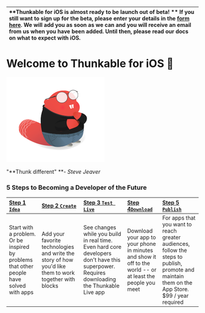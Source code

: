 | **Thunkable for iOS is almost ready to be launch out of beta! ** If you still want to sign up for the beta, please enter your details in the [form here](https://docs.google.com/forms/u/1/d/e/1FAIpQLSdCoYC-zGlxDQyqwRtTTvXjLne5iAduus2H7m7f20YYscpovQ/viewform?fbzx=-6588738091419784000). We will add you as soon as we can and you will receive an email from us when you have been added.  Until then, please read our docs on what to expect with iOS. |
| :--- |


# Welcome to Thunkable for iOS 

![](/assets/stevejeaver.png)

"**Thunk different" **_- Steve Jeaver_

### 5 Steps to Becoming a Developer of the Future

| [Step 1 `Idea`](/ios/idea.md) | [Step 2 `Create`](/ios/create.md) | [Step 3 `Test Live`](/ios/live-test.md) | [Step 4`Download`](//ios/download.md#step-4-download) | [Step 5 `Publish`](/ios/publish.md) |
| :--- | :--- | :--- | :--- | :--- |
| Start with a problem. Or be inspired by problems that other people have solved with apps | Add your favorite technologies and write the story of how you'd like them to work together with blocks | See changes while you build in real time. Even hard core developers don't have this superpower. Requires downloading the Thunkable Live app | Download your app to your phone in minutes and show it off to the world -- or at least the people you meet | For apps that you want to reach greater audiences, follow the steps to publish, promote and maintain them on the App Store. $99 / year required |



